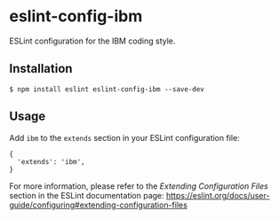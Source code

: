 # eslint-config-ibm
ESLint configuration for the IBM coding style.

## Installation

```
$ npm install eslint eslint-config-ibm --save-dev
```

## Usage

Add `ibm` to the `extends` section in your ESLint configuration file:

```
{
  'extends': 'ibm',
}
```

For more information, please refer to the _Extending Configuration Files_ section in the ESLint documentation page: https://eslint.org/docs/user-guide/configuring#extending-configuration-files
